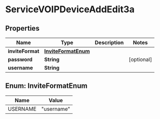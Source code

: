 

# ServiceVOIPDeviceAddEdit3a


## Properties

| Name | Type | Description | Notes |
|------------ | ------------- | ------------- | -------------|
|**inviteFormat** | [**InviteFormatEnum**](#InviteFormatEnum) |  |  |
|**password** | **String** |  |  [optional] |
|**username** | **String** |  |  |



## Enum: InviteFormatEnum

| Name | Value |
|---- | -----|
| USERNAME | &quot;username&quot; |



